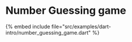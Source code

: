 # Number Guessing game


{% embed include file="src/examples/dart-intro/number_guessing_game.dart" %}
